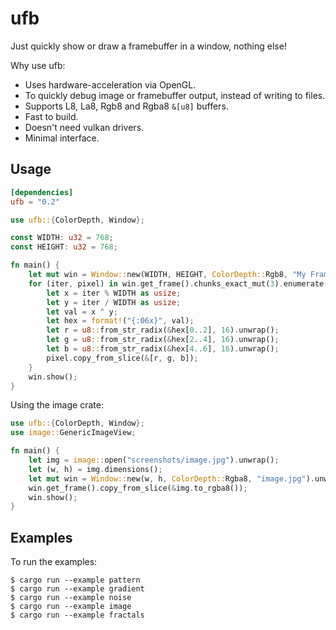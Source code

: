 # ufb

Just quickly show or draw a framebuffer in a window, nothing else!

Why use ufb:
- Uses hardware-acceleration via OpenGL.
- To quickly debug image or framebuffer output, instead of writing to files.
- Supports L8, La8, Rgb8 and Rgba8 `&[u8]` buffers.
- Fast to build.
- Doesn't need vulkan drivers.
- Minimal interface.

## Usage
```toml
[dependencies]
ufb = "0.2"
```

```rust
use ufb::{ColorDepth, Window};

const WIDTH: u32 = 768;
const HEIGHT: u32 = 768;

fn main() { 
    let mut win = Window::new(WIDTH, HEIGHT, ColorDepth::Rgb8, "My Framebuffer").unwrap();
    for (iter, pixel) in win.get_frame().chunks_exact_mut(3).enumerate() {
        let x = iter % WIDTH as usize;
        let y = iter / WIDTH as usize;
        let val = x ^ y;
        let hex = format!("{:06x}", val);
        let r = u8::from_str_radix(&hex[0..2], 16).unwrap();
        let g = u8::from_str_radix(&hex[2..4], 16).unwrap();
        let b = u8::from_str_radix(&hex[4..6], 16).unwrap();
        pixel.copy_from_slice(&[r, g, b]);
    }
    win.show();
}
```

Using the image crate:
```rust
use ufb::{ColorDepth, Window};
use image::GenericImageView;

fn main() {
    let img = image::open("screenshots/image.jpg").unwrap();
    let (w, h) = img.dimensions();
    let mut win = Window::new(w, h, ColorDepth::Rgba8, "image.jpg").unwrap();
    win.get_frame().copy_from_slice(&img.to_rgba8());
    win.show();
}
```

## Examples
To run the examples:
```
$ cargo run --example pattern
$ cargo run --example gradient
$ cargo run --example noise
$ cargo run --example image
$ cargo run --example fractals
```